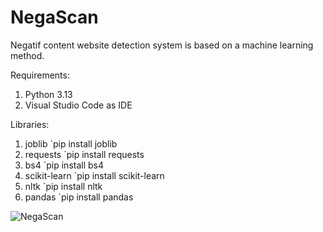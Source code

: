# NegaScan
Negatif content website detection system is based on a machine learning method.

Requirements:
1. Python 3.13
2. Visual Studio Code as IDE
 
Libraries:
1. joblib
   `pip install joblib
2. requests
   `pip install requests
3. bs4
   `pip install bs4
4. scikit-learn
   `pip install scikit-learn
5. nltk
   `pip install nltk
6. pandas
   `pip install pandas

![NegaScan](https://github.com/user-attachments/assets/6479a3e3-a432-4555-aa75-7ce185263077)
